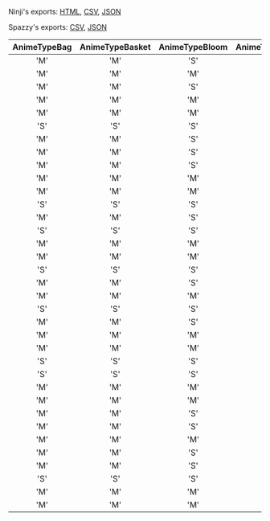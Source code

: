 Ninji's exports: [HTML](https://wuffs.org/acnh/bcsv_140/html/NmlNpcRaceParam.html), [CSV](https://wuffs.org/acnh/bcsv_140/csv/NmlNpcRaceParam.csv), [JSON](https://wuffs.org/acnh/bcsv_140/json/NmlNpcRaceParam.json)

Spazzy's exports: [CSV](https://github.com/McSpazzy/acnh-csv/blob/master/NmlNpcRaceParam.csv), [JSON](https://github.com/McSpazzy/acnh-json/blob/master/NmlNpcRaceParam.json)

| AnimeTypeBag | AnimeTypeBasket | AnimeTypeBloom | AnimeTypeBook | AnimeTypeDrink | AnimeTypeFirewood | AnimeTypeFishingRod | AnimeTypeFood | AnimeTypeHandGlass | AnimeTypeNet | AnimeTypeSitDown | AnimeTypeSmartPhone | AnimeTypeUmbrella | AnimeTypeWateringCan | Label |
|:--:|:--:|:--:|:--:|:--:|:--:|:--:|:--:|:--:|:--:|:--:|:--:|:--:|:--:|:--:|
| 'M' | 'M' | 'S' | 'M' | 'M' | 'S' | 'M' | 'L' | 'M' | 'M' | '07' | 'L' | 'S' | 'M' | 'ant' | 
| 'M' | 'M' | 'M' | 'M' | 'L' | 'L' | 'M' | 'L' | 'M' | 'M' | '34' | 'L' | 'M' | 'M' | 'bea' | 
| 'M' | 'M' | 'S' | 'M' | 'M' | 'S' | 'M' | 'M' | 'L' | 'M' | '09' | 'M' | 'S' | 'M' | 'brd' | 
| 'M' | 'M' | 'M' | 'S' | 'M' | 'L' | 'M' | 'M' | 'L' | 'M' | '28' | 'M' | 'M' | 'M' | 'bul' | 
| 'M' | 'M' | 'M' | 'M' | 'M' | 'M' | 'M' | 'M' | 'L' | 'M' | '13' | 'M' | 'M' | 'M' | 'cat' | 
| 'S' | 'S' | 'S' | 'S' | 'M' | 'S' | 'M' | 'S' | 'S' | 'M' | '06' | 'S' | 'M' | 'S' | 'cbr' | 
| 'M' | 'M' | 'S' | 'M' | 'L' | 'M' | 'M' | 'L' | 'L' | 'M' | '19' | 'L' | 'M' | 'M' | 'chn' | 
| 'M' | 'M' | 'S' | 'S' | 'M' | 'L' | 'M' | 'M' | 'L' | 'M' | '22' | 'M' | 'M' | 'M' | 'cow' | 
| 'M' | 'M' | 'S' | 'S' | 'M' | 'L' | 'M' | 'M' | 'L' | 'M' | '21' | 'M' | 'M' | 'M' | 'crd' | 
| 'M' | 'M' | 'M' | 'M' | 'M' | 'M' | 'M' | 'M' | 'M' | 'M' | '17' | 'M' | 'M' | 'M' | 'der' | 
| 'M' | 'M' | 'M' | 'M' | 'M' | 'M' | 'M' | 'M' | 'L' | 'M' | '15' | 'M' | 'M' | 'M' | 'dog' | 
| 'S' | 'S' | 'S' | 'S' | 'S' | 'S' | 'M' | 'S' | 'L' | 'M' | '03' | 'S' | 'M' | 'S' | 'duk' | 
| 'M' | 'M' | 'S' | 'M' | 'L' | 'L' | 'M' | 'L' | 'M' | 'M' | '27' | 'M' | 'L' | 'M' | 'elp' | 
| 'S' | 'S' | 'S' | 'S' | 'S' | 'S' | 'M' | 'S' | 'S' | 'M' | '04' | 'S' | 'S' | 'S' | 'flg' | 
| 'M' | 'M' | 'M' | 'M' | 'L' | 'M' | 'M' | 'L' | 'L' | 'M' | '18' | 'M' | 'M' | 'M' | 'goa' | 
| 'M' | 'M' | 'M' | 'M' | 'L' | 'L' | 'M' | 'L' | 'M' | 'M' | '33' | 'L' | 'L' | 'M' | 'gor' | 
| 'S' | 'S' | 'S' | 'S' | 'L' | 'S' | 'S' | 'S' | 'L' | 'M' | '00' | 'M' | 'S' | 'S' | 'ham' | 
| 'M' | 'M' | 'S' | 'S' | 'M' | 'L' | 'M' | 'M' | 'L' | 'M' | '24' | 'S' | 'L' | 'M' | 'hip' | 
| 'M' | 'M' | 'M' | 'M' | 'M' | 'L' | 'M' | 'L' | 'M' | 'M' | '32' | 'L' | 'M' | 'M' | 'hrs' | 
| 'S' | 'S' | 'S' | 'M' | 'M' | 'M' | 'M' | 'M' | 'L' | 'M' | '11' | 'M' | 'M' | 'S' | 'kal' | 
| 'M' | 'M' | 'S' | 'S' | 'M' | 'L' | 'M' | 'L' | 'M' | 'M' | '20' | 'M' | 'M' | 'M' | 'kgr' | 
| 'M' | 'M' | 'M' | 'M' | 'M' | 'L' | 'M' | 'L' | 'M' | 'M' | '30' | 'L' | 'S' | 'M' | 'lon' | 
| 'M' | 'M' | 'M' | 'M' | 'S' | 'L' | 'M' | 'S' | 'L' | 'M' | '10' | 'M' | 'M' | 'S' | 'mnk' | 
| 'S' | 'S' | 'S' | 'S' | 'S' | 'S' | 'M' | 'S' | 'S' | 'M' | '02' | 'S' | 'S' | 'S' | 'mus' | 
| 'S' | 'S' | 'S' | 'M' | 'M' | 'M' | 'M' | 'L' | 'M' | 'M' | '12' | 'M' | 'M' | 'S' | 'ocp' | 
| 'M' | 'M' | 'M' | 'M' | 'M' | 'L' | 'M' | 'L' | 'M' | 'M' | '23' | 'L' | 'M' | 'M' | 'ost' | 
| 'M' | 'M' | 'M' | 'M' | 'M' | 'L' | 'M' | 'L' | 'M' | 'M' | '31' | 'L' | 'L' | 'M' | 'pbr' | 
| 'M' | 'M' | 'S' | 'S' | 'L' | 'L' | 'S' | 'L' | 'M' | 'L' | '05' | 'L' | 'S' | 'M' | 'pgn' | 
| 'M' | 'M' | 'S' | 'M' | 'M' | 'M' | 'M' | 'M' | 'M' | 'M' | '16' | 'M' | 'M' | 'M' | 'pig' | 
| 'M' | 'M' | 'M' | 'M' | 'M' | 'M' | 'M' | 'S' | 'L' | 'M' | '14' | 'M' | 'M' | 'M' | 'rbt' | 
| 'M' | 'M' | 'S' | 'S' | 'M' | 'L' | 'M' | 'L' | 'L' | 'M' | '25' | 'M' | 'L' | 'M' | 'rhn' | 
| 'M' | 'M' | 'S' | 'S' | 'L' | 'S' | 'M' | 'L' | 'M' | 'M' | '08' | 'M' | 'M' | 'M' | 'shp' | 
| 'S' | 'S' | 'S' | 'S' | 'S' | 'S' | 'M' | 'S' | 'L' | 'S' | '01' | 'M' | 'M' | 'S' | 'squ' | 
| 'M' | 'M' | 'M' | 'M' | 'M' | 'L' | 'M' | 'L' | 'L' | 'M' | '26' | 'M' | 'M' | 'M' | 'tig' | 
| 'M' | 'M' | 'M' | 'M' | 'M' | 'L' | 'M' | 'L' | 'M' | 'M' | '29' | 'M' | 'M' | 'M' | 'wol' | 

